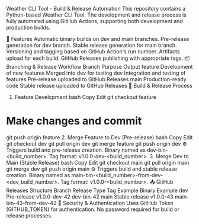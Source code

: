Weather CLI Tool - Build & Release Automation
This repository contains a Python-based Weather CLI Tool. The development and release process is fully automated using GitHub Actions, supporting both development and production builds.

🚀 Features
Automatic binary builds on dev and main branches.
Pre-release generation for dev branch.
Stable release generation for main branch.
Versioning and tagging based on GitHub Action's run number.
Artifacts upload for each build.
GitHub Releases publishing with appropriate tags.
📦 Branching & Release Workflow
Branch	Purpose	Output
feature	Development of new features	Merged into dev for testing
dev	Integration and testing of features	Pre-release uploaded to GitHub Releases
main	Production-ready code	Stable release uploaded to GitHub Releases
🔧 Build & Release Process
1. Feature Development
bash
Copy
Edit
git checkout feature
# Make changes and commit
git push origin feature
2. Merge Feature to Dev (Pre-release)
bash
Copy
Edit
git checkout dev
git pull origin dev
git merge feature
git push origin dev
⚙️ Triggers build and pre-release creation.
Binary named as dev-bin-<build_number>.
Tag format: v1.0.0-dev-<build_number>.
3. Merge Dev to Main (Stable Release)
bash
Copy
Edit
git checkout main
git pull origin main
git merge dev
git push origin main
⚙️ Triggers build and stable release creation.
Binary named as main-bin-<build_number>-from-dev-<dev_build_number>.
Tag format: v1.0.0-<build_number>.
📤 GitHub Releases Structure
Branch	Release Type	Tag Example	Binary Example
dev	Pre-release	v1.0.0-dev-42	dev-bin-42
main	Stable release	v1.0.0-43	main-bin-43-from-dev-42
🔑 Security & Authentication
Uses GitHub Token (GITHUB_TOKEN) for authentication.
No password required for build or release processes.
